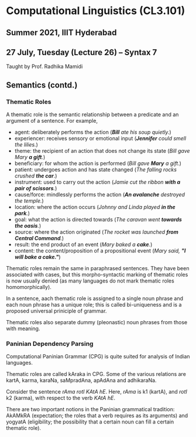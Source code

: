# Computational Linguistics (CL3.101)
## Summer 2021, IIIT Hyderabad
## 27 July, Tuesday (Lecture 26) – Syntax 7

Taught by Prof. Radhika Mamidi

## Semantics (contd.)
### Thematic Roles
A thematic role is the semantic relationship between a predicate and an argument of a sentence. For example,

* agent: deliberately performs the action (***Bill** ate his soup quietly.*)
* experiencer: receives sensory or emotional input  (***Jennifer** could smell the lilies.*)
* theme: the recipient of an action that does not change its state (*Bill gave Mary **a gift**.*)
* beneficiary: for whom the action is performed (*Bill gave **Mary** a gift*.)
* patient: undergoes action and has state changed (*The falling rocks crushed **the car***.)
* instrument: used to carry out the action (*Jamie cut the ribbon **with a pair of scissors**.*)
* cause/force: mindlessly performs the action (***An avalanche** destroyed the temple.*)
* location: where the action occurs (*Johnny and Linda played **in the park**.*)
* goal: what the action is directed towards (*The caravan went **towards the oasis**.*)
* source: where the action originated (*The rocket was launched **from Central Command**.*)
* result: the end product of an event (*Mary baked a **cake**.*)
* content: the content/proposition of a propositional event (*Mary said, **"I will bake a cake."***)

Thematic roles remain the same in paraphrased sentences. They have been associated with cases, but this morpho-syntactic marking of thematic roles is now usually denied (as many languages do not mark thematic roles homomorphically).  

In a sentence, aach thematic role is assigned to a single noun phrase and each noun phrase has a unique role; this is called bi-uniqueness and is a proposed universal priniciple of grammar.  

Thematic roles also separate dummy (pleonastic) noun phrases from those with meaning.

### Paninian Dependency Parsing
Computational Paninian Grammar (CPG) is quite suited for analysis of Indian languages.  

Thematic roles are called kAraka in CPG. Some of the various relations are kartA, karma, karaNa, saMpradAna, apAdAna and adhikaraNa.  

Consider the sentence _rAma rotI KAtA hE_. Here, *rAma* is k1 (kartA), and *rotI* k2 (karma), with respect to the verb *KAtA hE*.  

There are two important notions in the Paninian grammatical tradition: AkAMkRA (expectation; the roles that a verb requires as its arguments) and yogyatA (eligibility; the possibility that a certain noun can fill a certain thematic role).
